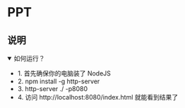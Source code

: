 # PPT

## 说明

<details open>
  <summary>如何运行？</summary>
  <ul>
    <li>1. 首先确保你的电脑装了 NodeJS
    <li>2. npm install -g http-server
    <li>3. http-server ./ -p8080
    <li>4. 访问 http://localhost:8080/index.html 就能看到结果了
  </ul>
</details>